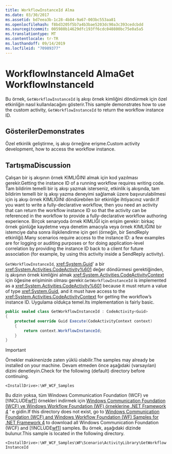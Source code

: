 ```yaml
---
title: WorkflowInstanceId Alma
ms.date: 03/30/2017
ms.assetid: bd7eea3b-1c28-4b84-9a67-003bc553aa81
ms.openlocfilehash: f8bd3205f5b7a4b3bae5203dc90a3c393cedcbdd
ms.sourcegitcommit: 005980b14629dfc193ff6cdc040800bc75e0a5a5
ms.translationtype: MT
ms.contentlocale: tr-TR
ms.lasthandoff: 09/14/2019
ms.locfileid: "70989377"
---
```

# <a name="get-workflowinstanceid"></a><span data-ttu-id="8a785-102">WorkflowInstanceId Alma</span><span class="sxs-lookup"><span data-stu-id="8a785-102">Get WorkflowInstanceId</span></span>
<span data-ttu-id="8a785-103">Bu örnek, `GetWorkflowInstanceId` iş akışı örnek kimliğini döndürmek için özel etkinliğin nasıl kullanılacağını gösterir.</span><span class="sxs-lookup"><span data-stu-id="8a785-103">This sample demonstrates how to use the custom activity, `GetWorkflowInstanceId` to return the workflow instance ID.</span></span>  
  
## <a name="demonstrates"></a><span data-ttu-id="8a785-104">Gösteriler</span><span class="sxs-lookup"><span data-stu-id="8a785-104">Demonstrates</span></span>  
 <span data-ttu-id="8a785-105">Özel etkinlik geliştirme, iş akışı örneğine erişme.</span><span class="sxs-lookup"><span data-stu-id="8a785-105">Custom activity development, how to access the workflow instance.</span></span>  
  
## <a name="discussion"></a><span data-ttu-id="8a785-106">Tartışma</span><span class="sxs-lookup"><span data-stu-id="8a785-106">Discussion</span></span>  
 <span data-ttu-id="8a785-107">Çalışan bir iş akışının örnek KIMLIĞINI almak için kod yazılması gerekir.</span><span class="sxs-lookup"><span data-stu-id="8a785-107">Getting the instance ID of a running workflow requires writing code.</span></span> <span data-ttu-id="8a785-108">Tam bildirim temelli bir iş akışı yazmak isterseniz, etkinlik iş akışında, tam bildirim temelli bir iş akışı yazma deneyimi sağlamak üzere başvurulabilmesi için iş akışı örnek KIMLIĞINI döndürebilen bir etkinliğe ihtiyacınız vardır.</span><span class="sxs-lookup"><span data-stu-id="8a785-108">If you want to write a fully-declarative workflow, then you need an activity that can return the workflow instance ID so that the activity can be referenced in the workflow to provide a fully-declarative workflow authoring experience.</span></span> <span data-ttu-id="8a785-109">Birçok senaryoda örnek KIMLIĞI için erişim gerekir: birkaç örnek günlüğe kaydetme veya denetim amacıyla veya örnek KIMLIĞINI bir istemciye daha sonra ilişkilendirme için geri (örneğin, bir SendReply etkinliği).</span><span class="sxs-lookup"><span data-stu-id="8a785-109">Many scenarios require access to the instance ID: a few examples are for logging or auditing purposes or for doing application-level correlation by providing the instance ID back to a client for future association (for example, by using this activity inside a SendReply activity).</span></span>  
  
 <span data-ttu-id="8a785-110">`GetWorkflowInstanceId`, <xref:System.Guid>' a bir <xref:System.Activities.CodeActivity%601> değer döndürmesi gerektiğinden, iş akışının örnek kimliğini almak <xref:System.Activities.CodeActivityContext> için öğesine erişiminin olması gerekir.</span><span class="sxs-lookup"><span data-stu-id="8a785-110">`GetWorkflowInstanceId` is implemented as a <xref:System.Activities.CodeActivity%601> because it must return a value of type <xref:System.Guid>, and it must have access to the <xref:System.Activities.CodeActivityContext> for getting the workflow’s instance ID.</span></span> <span data-ttu-id="8a785-111">Uygulama oldukça temel.</span><span class="sxs-lookup"><span data-stu-id="8a785-111">Its implementation is fairly basic.</span></span>  
  
```csharp  
public sealed class GetWorkflowInstanceId : CodeActivity<Guid>  
{  
    protected override Guid Execute(CodeActivityContext context)  
    {  
        return context.WorkflowInstanceId;  
    }  
}
```  
  
> [!IMPORTANT]
> <span data-ttu-id="8a785-112">Örnekler makinenizde zaten yüklü olabilir.</span><span class="sxs-lookup"><span data-stu-id="8a785-112">The samples may already be installed on your machine.</span></span> <span data-ttu-id="8a785-113">Devam etmeden önce aşağıdaki (varsayılan) dizini denetleyin.</span><span class="sxs-lookup"><span data-stu-id="8a785-113">Check for the following (default) directory before continuing.</span></span>  
>   
> `<InstallDrive>:\WF_WCF_Samples`  
>   
> <span data-ttu-id="8a785-114">Bu dizin yoksa, tüm Windows Communication Foundation (WCF) ve [!INCLUDE[wf1](../../../../includes/wf1-md.md)] örnekleri indirmek için [Windows Communication Foundation (WCF) ve Windows Workflow Foundation (WF) örneklerine .NET Framework 4](https://go.microsoft.com/fwlink/?LinkId=150780) ' e gidin.</span><span class="sxs-lookup"><span data-stu-id="8a785-114">If this directory does not exist, go to [Windows Communication Foundation (WCF) and Windows Workflow Foundation (WF) Samples for .NET Framework 4](https://go.microsoft.com/fwlink/?LinkId=150780) to download all Windows Communication Foundation (WCF) and [!INCLUDE[wf1](../../../../includes/wf1-md.md)] samples.</span></span> <span data-ttu-id="8a785-115">Bu örnek, aşağıdaki dizinde bulunur.</span><span class="sxs-lookup"><span data-stu-id="8a785-115">This sample is located in the following directory.</span></span>  
>   
> `<InstallDrive>:\WF_WCF_Samples\WF\Scenario\ActivityLibrary\GetWorkflowInstanceId`
